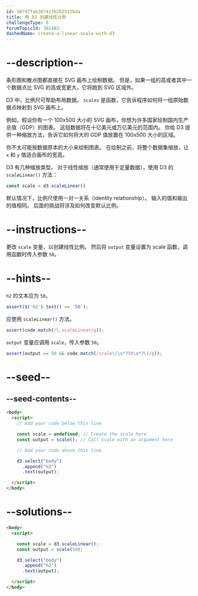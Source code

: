 ```yaml
---
id: 587d7fab367417b2b2512bda
title: 用 D3 创建线性比例
challengeType: 6
forumTopicId: 301483
dashedName: create-a-linear-scale-with-d3
---
```


# --description--

条形图和散点图都直接在 SVG 画布上绘制数据。 但是，如果一组的高或者其中一个数据点比 SVG 的高或宽更大，它将跑到 SVG 区域外。

D3 中，比例尺可帮助布局数据。 `scales` 是函数，它告诉程序如何将一组原始数据点映射到 SVG 画布上。

例如，假设你有一个 100x500 大小的 SVG 画布，你想为许多国家绘制国内生产总值（GDP）的图表。 这组数据将在十亿美元或万亿美元的范围内。 你给 D3 提供一种缩放方法，告诉它如何将大的 GDP 值放置在 100x500 大小的区域。

你不太可能按数据原本的大小来绘制图表。 在绘制之前，将整个数据集缩放，让 `x` 和 `y` 值适合画布的宽高。

D3 有几种缩放类型。 对于线性缩放（通常使用于定量数据），使用 D3 的 `scaleLinear()` 方法：

```js
const scale = d3.scaleLinear()
```

默认情况下，比例尺使用一对一关系（identity relationship）。 输入的值和输出的值相同。 后面的挑战将涉及如何改变默认比例。

# --instructions--

更改 `scale` 变量，以创建线性比例。 然后将 `output` 变量设置为 scale 函数，调用函数时传入参数 `50`。

# --hints--

`h2` 的文本应为 `50`。

```js
assert($('h2').text() == '50');
```

应使用 `scaleLinear()` 方法。

```js
assert(code.match(/\.scaleLinear/g));
```

`output` 变量应调用 `scale`，传入参数 `50`。

```js
assert(output == 50 && code.match(/scale\(\s*?50\s*?\)/g));
```

# --seed--

## --seed-contents--

```html
<body>
  <script>
    // Add your code below this line

    const scale = undefined; // Create the scale here
    const output = scale(); // Call scale with an argument here

    // Add your code above this line

    d3.select("body")
      .append("h2")
      .text(output);

  </script>
</body>
```

# --solutions--

```html
<body>
  <script>

    const scale = d3.scaleLinear();
    const output = scale(50); 

    d3.select("body")
      .append("h2")
      .text(output);

  </script>
</body>
```
